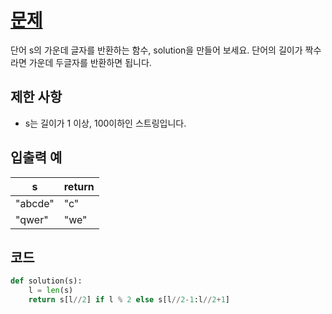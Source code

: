 # [문제](https://programmers.co.kr/learn/courses/30/lessons/12903)  
단어 s의 가운데 글자를 반환하는 함수, solution을 만들어 보세요. 단어의 길이가 짝수라면 가운데 두글자를 반환하면 됩니다.

## 제한 사항  
- s는 길이가 1 이상, 100이하인 스트링입니다.
## 입출력 예  
|s|return|
|-----|-----|
|"abcde"|"c"|
|"qwer"	|"we"|

## 코드  

```python
def solution(s):
    l = len(s)
    return s[l//2] if l % 2 else s[l//2-1:l//2+1]
```
